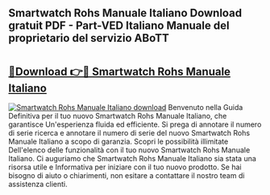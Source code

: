 ## Smartwatch Rohs Manuale Italiano Download gratuit PDF - Part-VED Italiano Manuale del proprietario del servizio ABoTT

# <h2><a href="http://dffacl.blite.top/?on=Smartwatch+Rohs+Manuale+Italiano">🔗Download 👉🔴 Smartwatch Rohs Manuale Italiano</a></h2>

[![Smartwatch Rohs Manuale Italiano download](https://i.imgur.com/lujVjoI.png)](http://dffacl.blite.top/?on=Smartwatch+Rohs+Manuale+Italiano)
Benvenuto nella Guida Definitiva per il tuo nuovo Smartwatch Rohs Manuale Italiano, che garantisce Un'esperienza fluida ed efficiente. Si prega di annotare il numero di serie ricerca e annotare il numero di serie del nuovo Smartwatch Rohs Manuale Italiano a scopo di garanzia. Scopri le possibilità illimitate Dell'elenco delle funzionalità con il tuo nuovo Smartwatch Rohs Manuale Italiano. Ci auguriamo che Smartwatch Rohs Manuale Italiano sia stata una risorsa utile e Informativa per iniziare con il tuo nuovo prodotto. Se hai bisogno di aiuto o chiarimenti, non esitare a contattare il nostro team di assistenza clienti.
